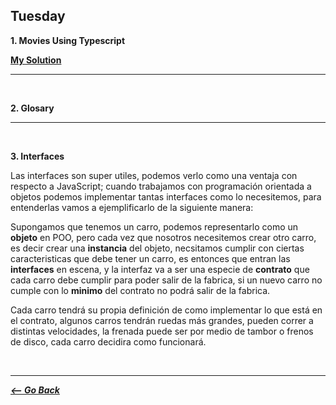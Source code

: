 ## Tuesday

**1. Movies Using Typescript**

**[My Solution](./movies/)**

<hr>
<br>

**2. Glosary**

<hr>
<br>

**3. Interfaces**

Las interfaces son super utiles, podemos verlo como una ventaja con respecto a JavaScript; cuando trabajamos con programación orientada a objetos podemos implementar tantas interfaces como lo necesitemos, para entenderlas vamos a ejemplificarlo de la siguiente manera:

Supongamos que tenemos un carro, podemos representarlo como un **objeto** en POO, pero cada vez que nosotros necesitemos crear otro carro, es decir crear una **instancia** del objeto, necsitamos cumplir con ciertas caracteristicas que debe tener un carro, es entonces que entran las **interfaces** en escena, y la interfaz va a ser una especie de **contrato** que cada carro debe cumplir para poder salir de la fabrica, si un nuevo carro no cumple con lo **minimo** del contrato no podrá salir de la fabrica.

Cada carro tendrá su propia definición de como implementar lo que está en el contrato, algunos carros tendrán ruedas más grandes, pueden correr a distintas velocidades, la frenada puede ser por medio de tambor o frenos de disco, cada carro decidira como funcionará.

<br>
<hr>

**_[<-- Go Back](../../week/)_**
